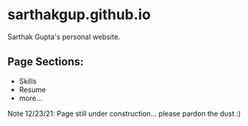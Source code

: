 # sarthakgup.github.io
Sarthak Gupta's personal website.


## Page Sections:
- Skills
- Resume
- more...



Note 12/23/21: Page still under construction... please pardon the dust :)
